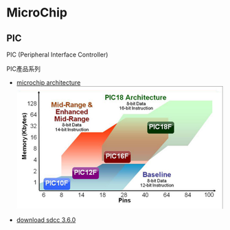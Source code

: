 # MicroChip

## PIC

PIC (Peripheral Interface Controller)

PIC產品系列

- [microchip architecture][1]
![Alt text](/pic/img/8bit_overview_graphic.png?raw=true "architecture")

- [download sdcc 3.6.0][2]


[1]:http://www.microchip.com/design-centers/8-bit/architecture
[2]:https://sourceforge.net/projects/sdcc/files/sdcc/3.6.0/
